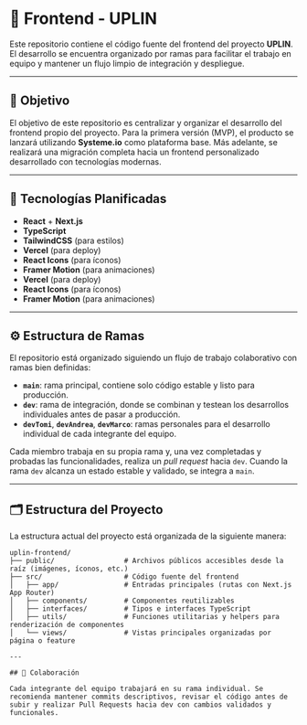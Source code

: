 # 🚀 Frontend - UPLIN

Este repositorio contiene el código fuente del frontend del proyecto **UPLIN**. El desarrollo se encuentra organizado por ramas para facilitar el trabajo en equipo y mantener un flujo limpio de integración y despliegue.

---

## 📌 Objetivo

El objetivo de este repositorio es centralizar y organizar el desarrollo del frontend propio del proyecto. Para la primera versión (MVP), el producto se lanzará utilizando **Systeme.io** como plataforma base. Más adelante, se realizará una migración completa hacia un frontend personalizado desarrollado con tecnologías modernas.

---

## 🧰 Tecnologías Planificadas

- **React** + **Next.js**
- **TypeScript**
- **TailwindCSS** (para estilos)
- **Vercel** (para deploy)
- **React Icons** (para íconos)
- **Framer Motion** (para animaciones)
- **Vercel** (para deploy)
- **React Icons** (para íconos)
- **Framer Motion** (para animaciones)

---

## ⚙️ Estructura de Ramas

El repositorio está organizado siguiendo un flujo de trabajo colaborativo con ramas bien definidas:

- **`main`**: rama principal, contiene solo código estable y listo para producción.
- **`dev`**: rama de integración, donde se combinan y testean los desarrollos individuales antes de pasar a producción.
- **`devTomi`**, **`devAndrea`**, **`devMarco`**: ramas personales para el desarrollo individual de cada integrante del equipo.

Cada miembro trabaja en su propia rama y, una vez completadas y probadas las funcionalidades, realiza un _pull request_ hacia `dev`. Cuando la rama `dev` alcanza un estado estable y validado, se integra a `main`.

---

## 🗂️ Estructura del Proyecto

La estructura actual del proyecto está organizada de la siguiente manera:

```
uplin-frontend/
├── public/                 # Archivos públicos accesibles desde la raíz (imágenes, íconos, etc.)
├── src/                    # Código fuente del frontend
│   ├── app/                # Entradas principales (rutas con Next.js App Router)
│   ├── components/         # Componentes reutilizables
│   ├── interfaces/         # Tipos e interfaces TypeScript
│   ├── utils/              # Funciones utilitarias y helpers para renderización de componentes
│   └── views/              # Vistas principales organizadas por página o feature

---

## 🤝 Colaboración

Cada integrante del equipo trabajará en su rama individual. Se recomienda mantener commits descriptivos, revisar el código antes de subir y realizar Pull Requests hacia dev con cambios validados y funcionales.